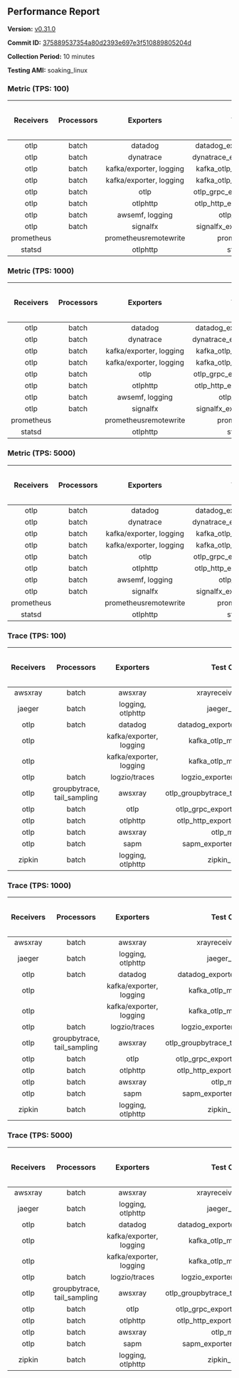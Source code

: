 ## Performance Report

**Version:** [v0.31.0](https://github.com/aws-observability/aws-otel-collector/releases/tag/v0.31.0)

**Commit ID:** [375889537354a80d2393e697e3f510889805204d](https://github.com/aws-observability/aws-otel-collector/commit/375889537354a80d2393e697e3f510889805204d)

**Collection Period:** 10 minutes

**Testing AMI:** soaking_linux


### Metric (TPS: 100)
| Receivers | Processors | Exporters | Test Case | Data Type | Instance Type | Avg CPU Usage (Percent) | Avg Memory Usage (Megabytes) | Max CPU Usage (Percent) | Max Memory Usage (Megabytes) |
|:---------:|:----------:|:---------:|:---------:|:---------:|:-------------:|:-----------------------:|:----------------------------:|:-----------------------:|:----------------------------:|
| otlp | batch | datadog | datadog_exporter_metric_mock | otlp | m5.2xlarge | 0.05 | 76.04 | 0.10 | 76.18 |
| otlp | batch | dynatrace | dynatrace_exporter_metric_mock | otlp | m5.2xlarge | 0.04 | 74.12 | 0.10 | 74.34 |
| otlp | batch | kafka/exporter, logging | kafka_otlp_metric_mock_2_8_1 | otlp | m5.2xlarge | 0.04 | 78.21 | 0.10 | 78.28 |
| otlp | batch | kafka/exporter, logging | kafka_otlp_metric_mock_3_2_0 | otlp | m5.2xlarge | 0.06 | 78.76 | 0.20 | 79.23 |
| otlp | batch | otlp | otlp_grpc_exporter_metric_mock | otlp | m5.2xlarge | 0.04 | 73.22 | 0.20 | 73.28 |
| otlp | batch | otlphttp | otlp_http_exporter_metric_mock | otlp | m5.2xlarge | 0.04 | 74.71 | 0.20 | 74.93 |
| otlp | batch | awsemf, logging | otlp_metric_mock | otlp | m5.2xlarge | 0.03 | 74.02 | 0.10 | 74.07 |
| otlp | batch | signalfx | signalfx_exporter_metric_mock | otlp | m5.2xlarge | 0.04 | 73.97 | 0.10 | 74.19 |
| prometheus |  | prometheusremotewrite | prometheus_mock | prometheus | m5.2xlarge | 0.09 | 91.14 | 0.30 | 92.25 |
| statsd |  | otlphttp | statsd_mock | statsd | m5.2xlarge | 0.01 | 73.53 | 0.10 | 73.83 |

### Metric (TPS: 1000)
| Receivers | Processors | Exporters | Test Case | Data Type | Instance Type | Avg CPU Usage (Percent) | Avg Memory Usage (Megabytes) | Max CPU Usage (Percent) | Max Memory Usage (Megabytes) |
|:---------:|:----------:|:---------:|:---------:|:---------:|:-------------:|:-----------------------:|:----------------------------:|:-----------------------:|:----------------------------:|
| otlp | batch | datadog | datadog_exporter_metric_mock | otlp | m5.2xlarge | 0.05 | 75.07 | 0.20 | 75.46 |
| otlp | batch | dynatrace | dynatrace_exporter_metric_mock | otlp | m5.2xlarge | 0.03 | 73.48 | 0.20 | 74.01 |
| otlp | batch | kafka/exporter, logging | kafka_otlp_metric_mock_2_8_1 | otlp | m5.2xlarge | 0.16 | 79.15 | 0.30 | 79.89 |
| otlp | batch | kafka/exporter, logging | kafka_otlp_metric_mock_3_2_0 | otlp | m5.2xlarge | 0.07 | 77.12 | 0.20 | 78.09 |
| otlp | batch | otlp | otlp_grpc_exporter_metric_mock | otlp | m5.2xlarge | 0.04 | 74.11 | 0.20 | 74.22 |
| otlp | batch | otlphttp | otlp_http_exporter_metric_mock | otlp | m5.2xlarge | 0.04 | 73.80 | 0.20 | 74.49 |
| otlp | batch | awsemf, logging | otlp_metric_mock | otlp | m5.2xlarge | 0.04 | 74.82 | 0.20 | 75.28 |
| otlp | batch | signalfx | signalfx_exporter_metric_mock | otlp | m5.2xlarge | 0.03 | 73.25 | 0.20 | 73.47 |
| prometheus |  | prometheusremotewrite | prometheus_mock | prometheus | m5.2xlarge | 0.98 | 118.98 | 1.60 | 124.22 |
| statsd |  | otlphttp | statsd_mock | statsd | m5.2xlarge | 0.01 | 73.77 | 0.10 | 74.47 |

### Metric (TPS: 5000)
| Receivers | Processors | Exporters | Test Case | Data Type | Instance Type | Avg CPU Usage (Percent) | Avg Memory Usage (Megabytes) | Max CPU Usage (Percent) | Max Memory Usage (Megabytes) |
|:---------:|:----------:|:---------:|:---------:|:---------:|:-------------:|:-----------------------:|:----------------------------:|:-----------------------:|:----------------------------:|
| otlp | batch | datadog | datadog_exporter_metric_mock | otlp | m5.2xlarge | 0.05 | 76.42 | 0.20 | 76.59 |
| otlp | batch | dynatrace | dynatrace_exporter_metric_mock | otlp | m5.2xlarge | 0.03 | 73.15 | 0.20 | 73.80 |
| otlp | batch | kafka/exporter, logging | kafka_otlp_metric_mock_2_8_1 | otlp | m5.2xlarge | 0.06 | 77.92 | 0.20 | 78.55 |
| otlp | batch | kafka/exporter, logging | kafka_otlp_metric_mock_3_2_0 | otlp | m5.2xlarge | 0.17 | 78.19 | 0.30 | 79.22 |
| otlp | batch | otlp | otlp_grpc_exporter_metric_mock | otlp | m5.2xlarge | 0.04 | 75.05 | 0.10 | 75.85 |
| otlp | batch | otlphttp | otlp_http_exporter_metric_mock | otlp | m5.2xlarge | 0.04 | 71.66 | 0.20 | 72.07 |
| otlp | batch | awsemf, logging | otlp_metric_mock | otlp | m5.2xlarge | 0.04 | 72.04 | 0.20 | 72.39 |
| otlp | batch | signalfx | signalfx_exporter_metric_mock | otlp | m5.2xlarge | 0.04 | 74.88 | 0.20 | 75.22 |
| prometheus |  | prometheusremotewrite | prometheus_mock | prometheus | m5.2xlarge | 6.19 | 251.70 | 9.90 | 272.42 |
| statsd |  | otlphttp | statsd_mock | statsd | m5.2xlarge | 0.01 | 73.38 | 0.10 | 73.70 |

### Trace (TPS: 100)
| Receivers | Processors | Exporters | Test Case | Data Type | Instance Type | Avg CPU Usage (Percent) | Avg Memory Usage (Megabytes) | Max CPU Usage (Percent) | Max Memory Usage (Megabytes) |
|:---------:|:----------:|:---------:|:---------:|:---------:|:-------------:|:-----------------------:|:----------------------------:|:-----------------------:|:----------------------------:|
| awsxray | batch | awsxray | xrayreceiver_mock | xray | m5.2xlarge | 3.68 | 89.19 | 3.90 | 90.52 |
| jaeger | batch | logging, otlphttp | jaeger_mock | jaeger | m5.2xlarge | 2.77 | 97.56 | 15.50 | 100.18 |
| otlp | batch | datadog | datadog_exporter_trace_mock | otlp | m5.2xlarge | 4.66 | 93.29 | 5.10 | 94.52 |
| otlp |  | kafka/exporter, logging | kafka_otlp_mock_2_8_1 | otlp | m5.2xlarge | 6.42 | 94.22 | 7.90 | 94.60 |
| otlp |  | kafka/exporter, logging | kafka_otlp_mock_3_2_0 | otlp | m5.2xlarge | 32.77 | 137.83 | 45.00 | 175.05 |
| otlp | batch | logzio/traces | logzio_exporter_trace_mock | otlp | m5.2xlarge | 3.49 | 97.05 | 3.70 | 99.45 |
| otlp | groupbytrace, tail_sampling | awsxray | otlp_groupbytrace_tailsampling_mock | otlp | m5.2xlarge | 5.11 | 109.55 | 5.90 | 127.77 |
| otlp | batch | otlp | otlp_grpc_exporter_trace_mock | otlp | m5.2xlarge | 4.05 | 124.42 | 4.80 | 129.43 |
| otlp | batch | otlphttp | otlp_http_exporter_trace_mock | otlp | m5.2xlarge | 3.43 | 97.73 | 4.00 | 100.48 |
| otlp | batch | awsxray | otlp_mock | otlp | m5.2xlarge | 3.65 | 89.37 | 4.40 | 90.01 |
| otlp | batch | sapm | sapm_exporter_trace_mock | otlp | m5.2xlarge | 3.60 | 100.93 | 4.10 | 101.28 |
| zipkin | batch | logging, otlphttp | zipkin_mock | zipkin | m5.2xlarge | 4.33 | 95.44 | 15.70 | 99.46 |

### Trace (TPS: 1000)
| Receivers | Processors | Exporters | Test Case | Data Type | Instance Type | Avg CPU Usage (Percent) | Avg Memory Usage (Megabytes) | Max CPU Usage (Percent) | Max Memory Usage (Megabytes) |
|:---------:|:----------:|:---------:|:---------:|:---------:|:-------------:|:-----------------------:|:----------------------------:|:-----------------------:|:----------------------------:|
| awsxray | batch | awsxray | xrayreceiver_mock | xray | m5.2xlarge | 18.41 | 92.87 | 19.10 | 94.95 |
| jaeger | batch | logging, otlphttp | jaeger_mock | jaeger | m5.2xlarge | 26.18 | 162.04 | 44.70 | 194.42 |
| otlp | batch | datadog | datadog_exporter_trace_mock | otlp | m5.2xlarge | 32.13 | 98.96 | 34.50 | 100.63 |
| otlp |  | kafka/exporter, logging | kafka_otlp_mock_2_8_1 | otlp | m5.2xlarge | 73.95 | 154.96 | 88.49 | 195.01 |
| otlp |  | kafka/exporter, logging | kafka_otlp_mock_3_2_0 | otlp | m5.2xlarge | 50.57 | 99.00 | 82.90 | 161.85 |
| otlp | batch | logzio/traces | logzio_exporter_trace_mock | otlp | m5.2xlarge | 27.05 | 93.58 | 27.60 | 95.44 |
| otlp | groupbytrace, tail_sampling | awsxray | otlp_groupbytrace_tailsampling_mock | otlp | m5.2xlarge | 51.83 | 146.60 | 54.40 | 150.94 |
| otlp | batch | otlp | otlp_grpc_exporter_trace_mock | otlp | m5.2xlarge | 27.01 | 466.59 | 31.00 | 518.31 |
| otlp | batch | otlphttp | otlp_http_exporter_trace_mock | otlp | m5.2xlarge | 24.85 | 93.93 | 25.30 | 96.09 |
| otlp | batch | awsxray | otlp_mock | otlp | m5.2xlarge | 28.70 | 91.35 | 30.50 | 94.83 |
| otlp | batch | sapm | sapm_exporter_trace_mock | otlp | m5.2xlarge | 25.45 | 103.74 | 26.00 | 104.41 |
| zipkin | batch | logging, otlphttp | zipkin_mock | zipkin | m5.2xlarge | 34.64 | 287.10 | 48.70 | 417.39 |

### Trace (TPS: 5000)
| Receivers | Processors | Exporters | Test Case | Data Type | Instance Type | Avg CPU Usage (Percent) | Avg Memory Usage (Megabytes) | Max CPU Usage (Percent) | Max Memory Usage (Megabytes) |
|:---------:|:----------:|:---------:|:---------:|:---------:|:-------------:|:-----------------------:|:----------------------------:|:-----------------------:|:----------------------------:|
| awsxray | batch | awsxray | xrayreceiver_mock | xray | m5.2xlarge | 26.12 | 105.41 | 27.60 | 112.21 |
| jaeger | batch | logging, otlphttp | jaeger_mock | jaeger | m5.2xlarge | 25.93 | 186.08 | 41.50 | 221.67 |
| otlp | batch | datadog | datadog_exporter_trace_mock | otlp | m5.2xlarge | 111.66 | 104.22 | 121.40 | 108.21 |
| otlp |  | kafka/exporter, logging | kafka_otlp_mock_2_8_1 | otlp | m5.2xlarge | 189.86 | 12990.09 | 350.21 | 22199.98 |
| otlp |  | kafka/exporter, logging | kafka_otlp_mock_3_2_0 | otlp | m5.2xlarge | 155.06 | 10854.39 | 321.88 | 19645.31 |
| otlp | batch | logzio/traces | logzio_exporter_trace_mock | otlp | m5.2xlarge | 102.19 | 93.82 | 110.00 | 96.37 |
| otlp | groupbytrace, tail_sampling | awsxray | otlp_groupbytrace_tailsampling_mock | otlp | m5.2xlarge | 189.79 | 192.37 | 200.90 | 196.28 |
| otlp | batch | otlp | otlp_grpc_exporter_trace_mock | otlp | m5.2xlarge | 103.22 | 1980.52 | 119.60 | 2234.14 |
| otlp | batch | otlphttp | otlp_http_exporter_trace_mock | otlp | m5.2xlarge | 96.09 | 92.91 | 106.00 | 95.16 |
| otlp | batch | awsxray | otlp_mock | otlp | m5.2xlarge | 106.00 | 14739.75 | 328.51 | 27452.81 |
| otlp | batch | sapm | sapm_exporter_trace_mock | otlp | m5.2xlarge | 83.56 | 105.47 | 89.10 | 107.62 |
| zipkin | batch | logging, otlphttp | zipkin_mock | zipkin | m5.2xlarge | 34.38 | 394.95 | 60.00 | 500.31 |
